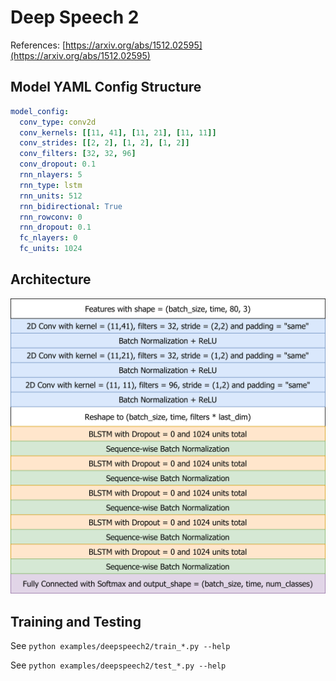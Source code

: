 # Deep Speech 2

References: [https://arxiv.org/abs/1512.02595](https://arxiv.org/abs/1512.02595)

## Model YAML Config Structure

```yaml
model_config:
  conv_type: conv2d
  conv_kernels: [[11, 41], [11, 21], [11, 11]]
  conv_strides: [[2, 2], [1, 2], [1, 2]]
  conv_filters: [32, 32, 96]
  conv_dropout: 0.1
  rnn_nlayers: 5
  rnn_type: lstm
  rnn_units: 512
  rnn_bidirectional: True
  rnn_rowconv: 0
  rnn_dropout: 0.1
  fc_nlayers: 0
  fc_units: 1024
```

## Architecture

<img src="./figs/ds2_arch.png" alt="ds2_arch" width="600px" />

## Training and Testing

See `python examples/deepspeech2/train_*.py --help`

See `python examples/deepspeech2/test_*.py --help`